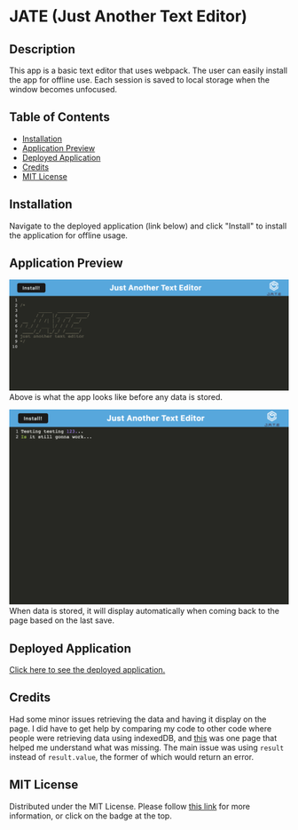 # JATE (Just Another Text Editor)

## Description
This app is a basic text editor that uses webpack. The user can easily install the app for offline use. Each session is saved to local storage when the window becomes unfocused. 

## Table of Contents
- [Installation](#installation)
- [Application Preview](#application-previous)
- [Deployed Application](#deployed-application)
- [Credits](#credits)
- [MIT License](#mit-license)

## Installation
Navigate to the deployed application (link below) and click "Install" to install the application for offline usage. 
  
## Application Preview
![Preview](./images/appPreview1.png)
Above is what the app looks like before any data is stored. 

![Preview](./images/appPreview2.png)
When data is stored, it will display automatically when coming back to the page based on the last save. 

## Deployed Application
[Click here to see the deployed application.](https://shrouded-journey-03662.herokuapp.com/)

## Credits
Had some minor issues retrieving the data and having it display on the page. I did have to get help by comparing my code to other code where people were retrieving data using indexedDB, and [this](https://dev.to/pandresdev/get-data-from-indexeddb-7hg) was one page that helped me understand what was missing. The main issue was using `result` instead of `result.value`, the former of which would return an error.

## MIT License
Distributed under the MIT License. Please follow [this link](https://opensource.org/licenses/MIT) for more information, or click on the badge at the top.
